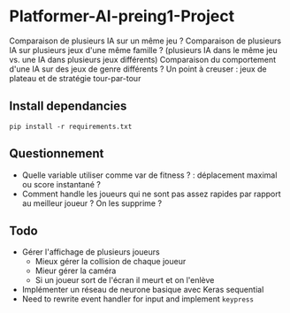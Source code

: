 # Platformer-AI-preing1-Project

Comparaison de plusieurs IA sur un même jeu ?
Comparaison de plusieurs IA sur plusieurs jeux d'une même famille ?
(plusieurs IA dans le même jeu vs. une IA dans plusieurs jeux différents) 
Comparaison du comportement d'une IA sur des jeux de genre différents ?
Un point à creuser : jeux de plateau et de stratégie tour-par-tour


## Install dependancies 

`pip install -r requirements.txt`

## Questionnement

- Quelle variable utiliser comme var de fitness ? : déplacement maximal ou score instantané ? 
- Comment handle les joueurs qui ne sont pas assez rapides par rapport au meilleur joueur ? On les supprime ?

## Todo 

- Gérer l'affichage de plusieurs joueurs
    - Mieux gérer la collision de chaque joueur
    - Mieur gérer la caméra 
    - Si un joueur sort de l'écran il meurt et on l'enlève 
- Implémenter un réseau de neurone basique avec Keras sequential
- Need to rewrite event handler for input and implement `keypress`
